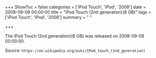 +++
ShowToc = false
categories = ['iPod Touch', 'iPod', '2008']
date = 2008-09-09 00:00:00
title = "iPod Touch (2nd generation)(8 GB)"
tags = ['iPod Touch', 'iPod', '2008']
summary = " "

+++

The iPod Touch (2nd generation)(8 GB) was released on 2008-09-09 00:00:00.

Source: `https://en.wikipedia.org/wiki/IPod_touch_(2nd_generation)`


